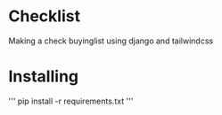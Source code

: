 # Checklist
Making a check buyinglist using django and tailwindcss
# Installing
'''
pip install -r requirements.txt
'''
